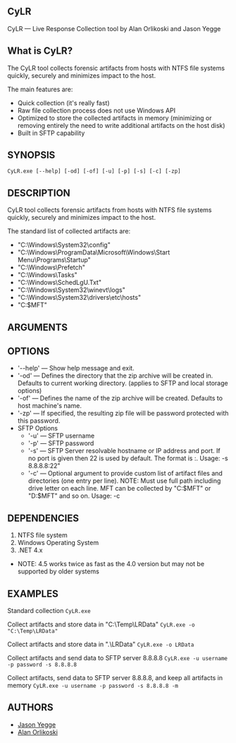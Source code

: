 ## CyLR

CyLR — Live Response Collection tool by Alan Orlikoski and Jason Yegge

## What is CyLR?
The CyLR tool collects forensic artifacts from hosts with NTFS file systems quickly, securely and minimizes impact to the host.

The main features are:
*  Quick collection (it's really fast)
*  Raw file collection process does not use Windows API 
*  Optimized to store the collected artifacts in memory (minimizing or removing entirely the need to write additional artifacts on the host disk)
*  Built in SFTP capability

## SYNOPSIS

```
CyLR.exe [--help] [-od] [-of] [-u] [-p] [-s] [-c] [-zp]
```

## DESCRIPTION

CyLR tool collects forensic artifacts from hosts with NTFS file systems quickly, securely and minimizes impact to the host.

The standard list of collected artifacts are:
* "C:\Windows\System32\config"
* "C:\Windows\ProgramData\Microsoft\Windows\Start Menu\Programs\Startup"
* "C:\Windows\Prefetch"
* "C:\Windows\Tasks"
* "C:\Windows\SchedLgU.Txt"
* "C:\Windows\System32\winevt\logs"
* "C:\Windows\System32\drivers\etc\hosts"
* "C:$MFT"

## ARGUMENTS

## OPTIONS
* '-\-help' — Show help message and exit.
* '-od' — Defines the directory that the zip archive will be created in. Defaults to current working directory. (applies to SFTP and local storage options)
* '-of' — Defines the name of the zip archive will be created. Defaults to host machine's name.
* '-zp' — If specified, the resulting zip file will be password protected with this password.
* SFTP Options
    * '-u' — SFTP username
    * '-p' — SFTP password
    * '-s' — SFTP Server resolvable hostname or IP address and port. If no port is given then 22 is used by default.  The format is <server name>:<port>.  Usage: -s 8.8.8.8:22"
    * '-c' — Optional argument to provide custom list of artifact files and directories (one entry per line). NOTE: Must use full path including drive letter on each line.  MFT can be collected by "C:\$MFT" or "D:\$MFT" and so on.  Usage: -c <path to config file>


## DEPENDENCIES

1. NTFS file system
2. Windows Operating System
3. .NET 4.x
* NOTE: 4.5 works twice as fast as the 4.0 version but may not be supported by older systems

## EXAMPLES
Standard collection
    ```
    CyLR.exe
    ```

Collect artifacts and store data in "C:\Temp\LRData"
    ```
    CyLR.exe -o "C:\Temp\LRData"
    ```

Collect artifacts and store data in ".\LRData"
    ```
    CyLR.exe -o LRData
    ```

Collect artifacts and send data to SFTP server 8.8.8.8
    ```
    CyLR.exe -u username -p password -s 8.8.8.8
    ```

Collect artifacts, send data to SFTP server 8.8.8.8, and keep all artifacts in memory
    ```
    CyLR.exe -u username -p password -s 8.8.8.8 -m
    ```

## AUTHORS
* [Jason Yegge](https://github.com/Lansatac)
* [Alan Orlikoski](https://github.com/rough007)